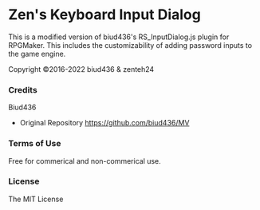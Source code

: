 # Zen's Keyboard Input Dialog

This is a modified version of biud436's RS_InputDialog.js plugin for RPGMaker. 
This includes the customizability of adding password inputs to the game engine. 

Copyright &copy;2016-2022 
biud436 & zenteh24

### Credits
Biud436 
- Original Repository https://github.com/biud436/MV

### Terms of Use
Free for commerical and non-commerical use.

### License 
The MIT License